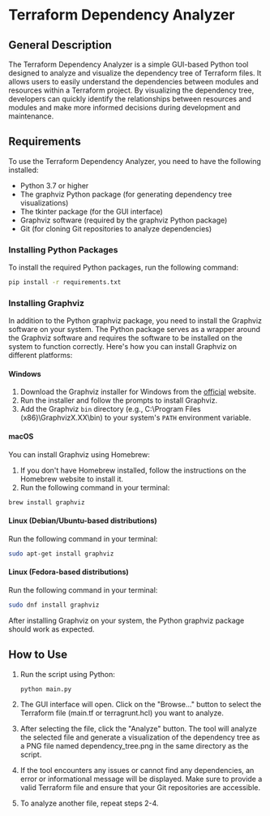 # Terraform Dependency Analyzer

## General Description
The Terraform Dependency Analyzer is a simple GUI-based Python tool designed to analyze and visualize the dependency tree of Terraform files. It allows users to easily understand the dependencies between modules and resources within a Terraform project. By visualizing the dependency tree, developers can quickly identify the relationships between resources and modules and make more informed decisions during development and maintenance.

## Requirements
To use the Terraform Dependency Analyzer, you need to have the following installed:

- Python 3.7 or higher
- The graphviz Python package (for generating dependency tree visualizations)
- The tkinter package (for the GUI interface)
- Graphviz software (required by the graphviz Python package)
- Git (for cloning Git repositories to analyze dependencies)

### Installing Python Packages
To install the required Python packages, run the following command:
```bash
pip install -r requirements.txt
```

### Installing Graphviz

In addition to the Python graphviz package, you need to install the Graphviz software on your system. The Python package serves as a wrapper around the Graphviz software and requires the software to be installed on the system to function correctly. Here's how you can install Graphviz on different platforms:

#### Windows

1. Download the Graphviz installer for Windows from the [official](https://graphviz.org/download/) website.
2. Run the installer and follow the prompts to install Graphviz.
3. Add the Graphviz `bin` directory (e.g., C:\Program Files (x86)\GraphvizX.XX\bin) to your system's `PATH` environment variable.

#### macOS

You can install Graphviz using Homebrew:

1. If you don't have Homebrew installed, follow the instructions on the Homebrew website to install it.
2. Run the following command in your terminal:

```bash
brew install graphviz
```

#### Linux (Debian/Ubuntu-based distributions)

Run the following command in your terminal:

```bash
sudo apt-get install graphviz
```

#### Linux (Fedora-based distributions)

Run the following command in your terminal:

```bash
sudo dnf install graphviz
```

After installing Graphviz on your system, the Python graphviz package should work as expected.

## How to Use

1. Run the script using Python:

    ```bash
    python main.py
    ```

2. The GUI interface will open. Click on the "Browse..." button to select the Terraform file (main.tf or terragrunt.hcl) you want to analyze.

3. After selecting the file, click the "Analyze" button. The tool will analyze the selected file and generate a visualization of the dependency tree as a PNG file named dependency_tree.png in the same directory as the script.

4. If the tool encounters any issues or cannot find any dependencies, an error or informational message will be displayed. Make sure to provide a valid Terraform file and ensure that your Git repositories are accessible.

5. To analyze another file, repeat steps 2-4.
